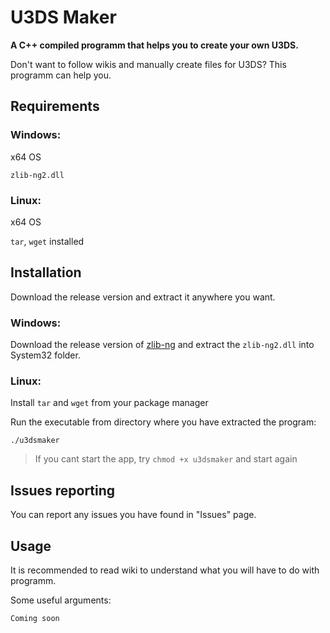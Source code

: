 # U3DS Maker
__A C++ compiled programm that helps you to create your own U3DS.__

Don't want to follow wikis and manually create files for U3DS? This programm can help you.

## Requirements
### Windows:
x64 OS

`zlib-ng2.dll`

### Linux:
x64 OS

`tar`, `wget` installed

## Installation
Download the release version and extract it anywhere you want.

### Windows:
Download the release version of [zlib-ng](https://github.com/zlib-ng/zlib-ng) and extract the `zlib-ng2.dll` into System32 folder.

### Linux:
Install  `tar` and `wget` from your package manager


Run the executable from directory where you have extracted the program:

`./u3dsmaker`
> If you cant start the app, try `chmod +x u3dsmaker` and start again

## Issues reporting
You can report any issues you have found in "Issues" page.

## Usage

It is recommended to read wiki to understand what you will have to do with programm.

Some useful arguments:
```
Coming soon
```
